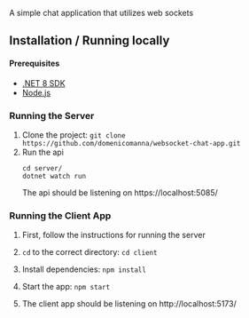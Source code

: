 A simple chat application that utilizes web sockets

## Installation / Running locally

#### Prerequisites

- [.NET 8 SDK](https://dotnet.microsoft.com/en-us/download/dotnet/8.0)
- [Node.js](https://nodejs.org/en/)

### Running the Server

1. Clone the project: `git clone https://github.com/domenicomanna/websocket-chat-app.git`
2. Run the api
   ```
   cd server/
   dotnet watch run
   ```
   The api should be listening on https://localhost:5085/

### Running the Client App

1. First, follow the instructions for running the server

2. `cd` to the correct directory: `cd client`

3. Install dependencies: `npm install`

4. Start the app: `npm start`

5. The client app should be listening on http://localhost:5173/
